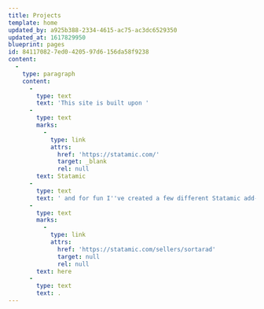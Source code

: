 ```yaml
---
title: Projects
template: home
updated_by: a925b388-2334-4615-ac75-ac3dc6529350
updated_at: 1617829950
blueprint: pages
id: 84117082-7ed0-4205-97d6-156da58f9238
content:
  -
    type: paragraph
    content:
      -
        type: text
        text: 'This site is built upon '
      -
        type: text
        marks:
          -
            type: link
            attrs:
              href: 'https://statamic.com/'
              target: _blank
              rel: null
        text: Statamic
      -
        type: text
        text: ' and for fun I''ve created a few different Statamic add-ons that you can find '
      -
        type: text
        marks:
          -
            type: link
            attrs:
              href: 'https://statamic.com/sellers/sortarad'
              target: null
              rel: null
        text: here
      -
        type: text
        text: .
---
```

